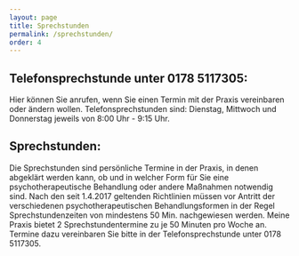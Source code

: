 ```yaml
---
layout: page
title: Sprechstunden
permalink: /sprechstunden/
order: 4
---
```


## Telefonsprechstunde unter 0178 5117305:

Hier können Sie anrufen, wenn Sie einen Termin mit der Praxis vereinbaren oder
ändern wollen. Telefonsprechstunden sind: Dienstag, Mittwoch und Donnerstag
jeweils von 8:00 Uhr - 9:15 Uhr.


## Sprechstunden:

Die Sprechstunden sind persönliche Termine in der Praxis, in denen abgeklärt
werden kann, ob und in welcher Form für Sie eine psychotherapeutische Behandlung
oder andere Maßnahmen notwendig sind.
Nach den seit 1.4.2017 geltenden Richtlinien müssen vor Antritt der
verschiedenen psychotherapeutischen Behandlungsformen in der Regel
Sprechstundenzeiten von mindestens 50 Min. nachgewiesen werden.
Meine Praxis bietet 2 Sprechstundentermine zu je 50 Minuten pro Woche an.
Termine dazu vereinbaren Sie bitte in der Telefonsprechstunde unter
0178 5117305.
